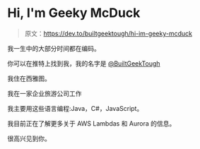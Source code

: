# Hi, I'm Geeky McDuck

> 原文：<https://dev.to/builtgeektough/hi-im-geeky-mcduck>

我一生中的大部分时间都在编码。

你可以在推特上找到我，我的名字是 [@BuiltGeekTough](https://twitter.com/BuiltGeekTough)

我住在西雅图。

我在一家企业旅游公司工作

我主要用这些语言编程:Java，C#，JavaScript。

我目前正在了解更多关于 AWS Lambdas 和 Aurora 的信息。

很高兴见到你。
